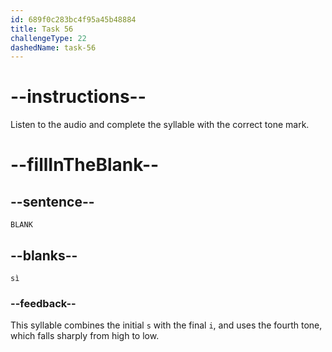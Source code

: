 ```yaml
---
id: 689f0c283bc4f95a45b48884
title: Task 56
challengeType: 22
dashedName: task-56
---
```


<!-- (Audio) A: sì -->

# --instructions--

Listen to the audio and complete the syllable with the correct tone mark.

# --fillInTheBlank--

## --sentence--

`BLANK`

## --blanks--

`sì`

### --feedback--

This syllable combines the initial `s` with the final `i`, and uses the fourth tone, which falls sharply from high to low.

